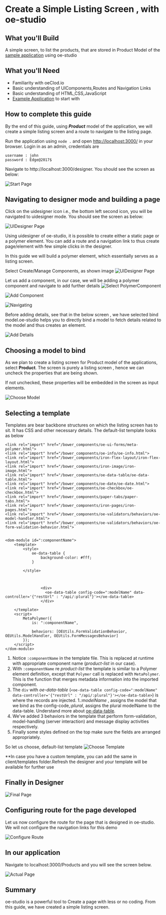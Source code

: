 # Create a Simple Listing Screen , with oe-studio

## What you'll Build
A simple screen, to list the products, that are stored in Product Model of the [sample application](http://evgit/oecloud.io/oe-demo-app) using oe-studio

## What you'll Need
* Familiarity with oeClod.io
* Basic understanding of UIComponents,Routes and Navigation Links
* Basic understanding of HTML,CSS,JavaScript
* [Example Application](http://evgit/oecloud.io/oe-demo-app) to start with

## How to complete this guide

By the end of this guide, using ***Product*** model of the application, we will create a simple listing screen and a route to navigate to the listing page. 

Run the application using `node .` and open [http://localhost:3000/](http://localhost:3000/) in your browser. Login in as an admin, credentials are

```
username : john
password : Edge@2017$

```
Navigate to http://localhost:3000/designer. You should see the screen as below:

![Start Page][desstart-page]

## Navigating to designer mode and building a page

Click on the uidesigner icon i.e., the bottom left second icon, you will be navigated to uidesigner mode. You should see the screen as below:

![UIDesigner Page][UIDesigner-page]

Using uidesigner of oe-studio, it is possible to create either a static page or a polymer element. You can add a route and a navigation link to thus create page/element with few simple clicks in the designer.

In this guide we will build a polymer element, which essentially serves as a listing screen. 

Select Create/Manage Components, as shown image
![UIDesigner Page][UIDesigner-page]

Let us add a component, in our case, we will be adding a polymer component and navigate to add further details
![Select PolymerComponent][select-polymer]

![Add Component][add-component]

![Navigating][next-page]

Before  adding details, see that in the below screen , we have selected bind model.oe-studio helps you to directly bind a model to fetch details related to the model and thus creates an element. 


![Add Details][add-details]


## Choosing a model to bind

As we plan to create a listing screen for Product model of the applications, select **Product**. The screen is purely a listing screen , hence we can uncheck the properties that are being shown. 

If not unchecked, these properties will be embedded in the screen as input elements.  

![Choose Model][choose-model]


## Selecting a template

Templates are  bear backbone structures on which the listing screen has to sit. It has CSS and other necessary details. The default-list template looks as below


```
<link rel="import" href="/bower_components/oe-ui-forms/meta-polymer.html">
<link rel="import" href="/bower_components/oe-info/oe-info.html">
<link rel="import" href="/bower_components/iron-flex-layout/iron-flex-layout.html">
<link rel="import" href="/bower_components/iron-image/iron-image.html">
<link rel="import" href="/bower_components/oe-data-table/oe-data-table.html">
<link rel="import" href="/bower_components/oe-date/oe-date.html">
<link rel="import" href="/bower_components/oe-checkbox/oe-checkbox.html">
<link rel="import" href="/bower_components/paper-tabs/paper-tabs.html">
<link rel="import" href="/bower_components/iron-pages/iron-pages.html">
<link rel="import" href="/bower_components/oe-validators/behaviors/oe-model-handler.html">
<link rel="import" href="/bower_components/oe-validators/behaviors/oe-form-validation-behavior.html">


<dom-module id=":componentName">
    <template>
        <style>
            oe-data-table {
                background-color: #fff;
            }
            
        </style>

        
              
                <div>
                  <oe-data-table config-code=":modelName" data-controller='{"restUrl" : "/api/:plural"}'></oe-data-table>
                </div>
            
    </template>
    <script>
        MetaPolymer({
            is: ":componentName",
          
            behaviors: [OEUtils.FormValidationBehavior, OEUtils.ModelHandler, OEUtils.FormMessagesBehavior]
        });
    </script>
</dom-module>
```

1. Notice `:componentName` in the template file. This is replaced at runtime with appropriate component name (_product-list_ in our case).
2. With `:componentName` re _product-list_ the template is similar to a Polymer element definition, except that `Polymer` call is replaced with `MetaPolymer`. This is the function that merges metadata information into the imported component.
1. The `div` with _oe-data-table_ (`<oe-data-table config-code=":modelName" data-controller='{"restUrl" : "/api/:plural"}'></oe-data-table>`) is where the records are injected.
1._:modelName_ , assigns the model that we bind as the config-code,_:plural_, assigns the plural modelName to the data-table. Understand more about [oe-data-table](https://www.oecloud.io/docs).
1. We've added 3 behaviors in the template that perform form-validation, model-handling (server interaction) and message display activities respectively.
1. Finally some styles defined on the top make sure the fields are arranged appropriately.

So let us choose, default-list template
![Choose Template][choose-template]

**In case you have a custom template, you can add the same in client/templates folder.Refresh the designer and your template will be available for further use 


## Finally in Designer


![Final Page][final-page]

## Configuring route for the page developed

Let us now configure the route for the page that is designed in oe-studio. We will not configure the navigation links for this demo

![Configure Route][configuring route]


## In our application

Navigate to localhost:3000/Products and you will see the screen below.

![Actual Page][actual-page]

## Summary
oe-studio is a  powerful tool to Create a page with less or no coding. From this guide, we have created a simple listing screen.


[desstart-page]:  images/oe-studio-charts/desstart-page.PNG "Start Page"
[UIDesigner-page]:images/oe-studio-charts/uidesstart-page.PNG "UIDesigner Page"
[actual-page]:images/oe-studio-list/actual-page.PNG "Actual Page"
[final-page]:images/oe-studio-list/final_render.PNG "Final Page"
[add-component]: images/oe-studio-list/add-component.PNG "Add Component"
[next-page]: images/oe-studio-list/next.PNG "Navigating"
[add-details]: images/oe-studio-list/adding-details.PNG "Add Details"
[choose-model]:images/oe-studio-list/choosing-model.PNG "Choose Model"
[choose-template]:images/oe-studio-list/choosing-template.PNG "Choose Template"
[select-polymer]:images/oe-studio-list/select-polymer.PNG "Select PolymerComponent"
[configuring route]:images/oe-studio-list/route-configuration.PNG "Configure Route"